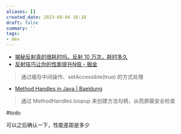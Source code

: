 ```yaml
---
aliases: []
created_date: 2023-09-04 16:18
draft: false
summary: ''
tags:
- dev
---
```


- [揭秘反射真的很耗时吗，反射 10 万次，耗时多久](https://mp.weixin.qq.com/s/Ah8Yau_UW07s6LnGjrG4hA)
- [反射技巧让你的性能提升N倍 - 掘金](https://juejin.cn/post/7121901090332737572)

> 通过缓存中间操作、setAccessible(true) 的方式处理

- [Method Handles in Java | Baeldung](https://www.baeldung.com/java-method-handles#:~:text=From%20a%20performance%20standpoint%2C%20the,are%20subject%20to%20additional%20checks.)

> 通过 MethodHandles.loopup 来创建方法句柄，从而屏蔽安全检查

#todo 

可以之后确认一下，性能差距是多少